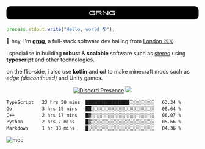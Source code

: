 
<img src="./img/banner.png" style="border-radius: 10px">

```js
process.stdout.write("Hello, world 🌎");
```

👋 hey, i'm [**grng**](https://grng.cc), a full-stack software dev hailing from [London 🇬🇧](https://www.google.com/maps/place/London/).

i specialise in building **robust** & **scalable** software such as [stereo](https://stero.cat) using **typescript** and other technologies.

on the flip-side, i also use **kotlin** and **c#** to make minecraft mods such as *edge (discontinued)* and Unity games.

<div align="center">

[![Discord Presence](https://lanyard.cnrad.dev/api/829372486780715018?hideStatus=true&hideTag=true&borderRadius=0.75rem&showDisplayName=true)](https://discord.com/users/829372486780715018) ![](https://skills.syvixor.com/api/icons?i=windows,firefox,powershell,git,visualstudiocode,rider,intellijidea,adobepremierepro,adobeaftereffects,unity,figma,qwik,svelte,nextjs,typescript,supabase,pocketbase,drizzle,kotlin,csharp,golang,haxe,bun&perline=7&radius=60)

</div>

<!--START_SECTION:waka-->

```txt
TypeScript   23 hrs 50 mins  ████████████████░░░░░░░░░   63.34 %
Go           3 hrs 15 mins   ██░░░░░░░░░░░░░░░░░░░░░░░   08.64 %
C++          2 hrs 17 mins   █▓░░░░░░░░░░░░░░░░░░░░░░░   06.07 %
Python       2 hrs 7 mins    █▒░░░░░░░░░░░░░░░░░░░░░░░   05.66 %
Markdown     1 hr 38 mins    █░░░░░░░░░░░░░░░░░░░░░░░░   04.36 %
```

<!--END_SECTION:waka-->

![moe](https://count.wellard.org/@:grngxd-github?theme=original-new&padding=1&offset=0&align=center&scale=1&pixelated=1&darkmode=auto)